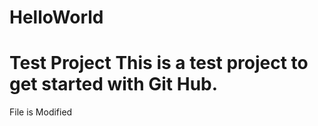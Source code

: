 # HelloWorld
Test Project
 This is a test project to get started with Git Hub.
 =========================================
 File is Modified
